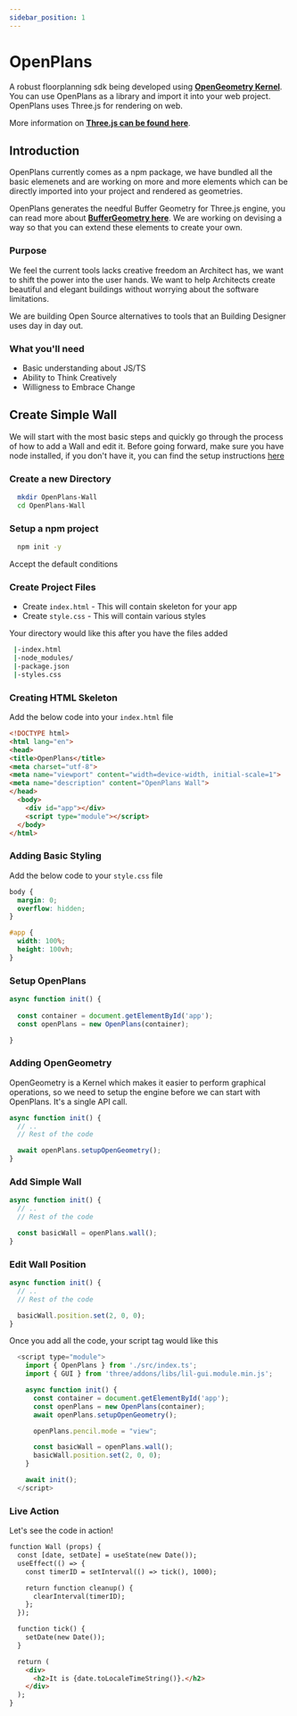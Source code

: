 ```yaml
---
sidebar_position: 1
---
```


# OpenPlans

A robust floorplanning sdk being developed using **[OpenGeometry Kernel](https://github.com/OpenGeometry-io/OpenGeometry)**. You can use OpenPlans as a library and import it into your web project. OpenPlans uses Three.js for rendering on web. 

More information on **[Three.js can be found here](https://threejs.org)**.

## Introduction

OpenPlans currently comes as a npm package, we have bundled all the basic elemenets and are working on more and more elements which can be directly imported into your project and rendered as geometries.

OpenPlans generates the needful Buffer Geometry for Three.js engine, you can read more about **[BufferGeometry here](https://threejs.org/docs/?q=buffer#api/en/core/BufferGeometry)**.
We are working on devising a way so that you can extend these elements to create your own.

### Purpose

We feel the current tools lacks creative freedom an Architect has, we want to shift the power into the user hands. We want to help Architects create beautiful and elegant buildings without worrying about the software limitations.

We are building Open Source alternatives to tools that an Building Designer uses day in day out.

### What you'll need

- Basic understanding about JS/TS
- Ability to Think Creatively
- Willigness to Embrace Change

## Create Simple Wall

We will start with the most basic steps and quickly go through the process of how to add a Wall and edit it.
Before going forward, make sure you have node installed, if you don't have it, you can find the setup instructions [<u>here</u>](https://nodejs.org/en/download)

### Create a new Directory
```bash
  mkdir OpenPlans-Wall
  cd OpenPlans-Wall
```

### Setup a npm project
```bash
  npm init -y
```
Accept the default conditions

### Create Project Files
- Create `index.html` - This will contain skeleton for your app
- Create `style.css` - This will contain various styles

Your directory would like this after you have the files added
```bash
 |-index.html
 |-node_modules/
 |-package.json
 |-styles.css
```

### Creating HTML Skeleton
Add the below code into your `index.html` file
```html
<!DOCTYPE html>
<html lang="en">
<head>
<title>OpenPlans</title>
<meta charset="utf-8">
<meta name="viewport" content="width=device-width, initial-scale=1">
<meta name="description" content="OpenPlans Wall">
</head>
  <body>
    <div id="app"></div>
    <script type="module"></script>
  </body>
</html>
```

### Adding Basic Styling
Add the below code to your `style.css` file
```css
body {
  margin: 0;
  overflow: hidden;
}

#app {
  width: 100%;
  height: 100vh;
}
```

### Setup OpenPlans
```js
async function init() {
  
  const container = document.getElementById('app');
  const openPlans = new OpenPlans(container);

}
```

### Adding OpenGeometry

OpenGeometry is a Kernel which makes it easier to perform graphical operations, so we need to setup the engine before we can start with OpenPlans.
It's a single API call.
```js
async function init() {
  // ..
  // Rest of the code

  await openPlans.setupOpenGeometry();
}
```

### Add Simple Wall
```js
async function init() {
  // ..
  // Rest of the code

  const basicWall = openPlans.wall();
}
```

### Edit Wall Position
```js
async function init() {
  // ..
  // Rest of the code

  basicWall.position.set(2, 0, 0);
}
```

Once you add all the code, your script tag would like this
```js
  <script type="module">
    import { OpenPlans } from './src/index.ts';
    import { GUI } from 'three/addons/libs/lil-gui.module.min.js';

    async function init() {
      const container = document.getElementById('app');
      const openPlans = new OpenPlans(container);
      await openPlans.setupOpenGeometry();

      openPlans.pencil.mode = "view";

      const basicWall = openPlans.wall();
      basicWall.position.set(2, 0, 0);
    }

    await init();
  </script>
```

### Live Action
Let's see the code in action!

```html live
function Wall (props) {
  const [date, setDate] = useState(new Date());
  useEffect(() => {
    const timerID = setInterval(() => tick(), 1000);

    return function cleanup() {
      clearInterval(timerID);
    };
  });

  function tick() {
    setDate(new Date());
  }

  return (
    <div>
      <h2>It is {date.toLocaleTimeString()}.</h2>
    </div>
  );
}
```